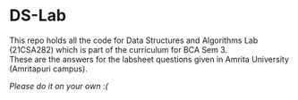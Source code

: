 # DS-Lab

This repo holds all the code for Data Structures and Algorithms Lab (21CSA282) which is part of the curriculum for BCA Sem 3.  
These are the answers for the labsheet questions given in Amrita University (Amritapuri campus).  

*Please do it on your own :(*
